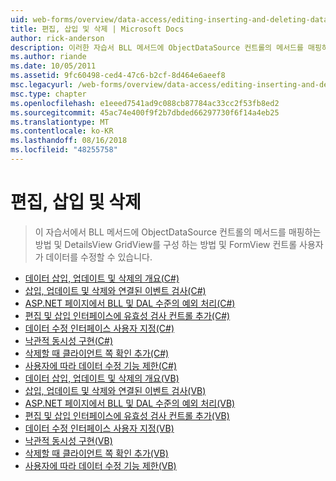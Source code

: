 ```yaml
---
uid: web-forms/overview/data-access/editing-inserting-and-deleting-data/index
title: 편집, 삽입 및 삭제 | Microsoft Docs
author: rick-anderson
description: 이러한 자습서 BLL 메서드에 ObjectDataSource 컨트롤의 메서드를 매핑하는 방법 및 GridView, DetailsView 및 FormView co를 구성 하는 방법을 표시 하는 중...
ms.author: riande
ms.date: 10/05/2011
ms.assetid: 9fc60498-ced4-47c6-b2cf-8d464e6aeef8
msc.legacyurl: /web-forms/overview/data-access/editing-inserting-and-deleting-data
msc.type: chapter
ms.openlocfilehash: e1eeed7541ad9c088cb87784ac33cc2f53fb8ed2
ms.sourcegitcommit: 45ac74e400f9f2b7dbded66297730f6f14a4eb25
ms.translationtype: MT
ms.contentlocale: ko-KR
ms.lasthandoff: 08/16/2018
ms.locfileid: "48255758"
---
```

<a name="editing-inserting-and-deleting-data"></a>편집, 삽입 및 삭제
====================
> 이 자습서에서 BLL 메서드에 ObjectDataSource 컨트롤의 메서드를 매핑하는 방법 및 DetailsView GridView를 구성 하는 방법 및 FormView 컨트롤 사용자가 데이터를 수정할 수 있습니다.


- [데이터 삽입, 업데이트 및 삭제의 개요(C#)](an-overview-of-inserting-updating-and-deleting-data-cs.md)
- [삽입, 업데이트 및 삭제와 연결된 이벤트 검사(C#)](examining-the-events-associated-with-inserting-updating-and-deleting-cs.md)
- [ASP.NET 페이지에서 BLL 및 DAL 수준의 예외 처리(C#)](handling-bll-and-dal-level-exceptions-in-an-asp-net-page-cs.md)
- [편집 및 삽입 인터페이스에 유효성 검사 컨트롤 추가(C#)](adding-validation-controls-to-the-editing-and-inserting-interfaces-cs.md)
- [데이터 수정 인터페이스 사용자 지정(C#)](customizing-the-data-modification-interface-cs.md)
- [낙관적 동시성 구현(C#)](implementing-optimistic-concurrency-cs.md)
- [삭제할 때 클라이언트 쪽 확인 추가(C#)](adding-client-side-confirmation-when-deleting-cs.md)
- [사용자에 따라 데이터 수정 기능 제한(C#)](limiting-data-modification-functionality-based-on-the-user-cs.md)
- [데이터 삽입, 업데이트 및 삭제의 개요(VB)](an-overview-of-inserting-updating-and-deleting-data-vb.md)
- [삽입, 업데이트 및 삭제와 연결된 이벤트 검사(VB)](examining-the-events-associated-with-inserting-updating-and-deleting-vb.md)
- [ASP.NET 페이지에서 BLL 및 DAL 수준의 예외 처리(VB)](handling-bll-and-dal-level-exceptions-in-an-asp-net-page-vb.md)
- [편집 및 삽입 인터페이스에 유효성 검사 컨트롤 추가(VB)](adding-validation-controls-to-the-editing-and-inserting-interfaces-vb.md)
- [데이터 수정 인터페이스 사용자 지정(VB)](customizing-the-data-modification-interface-vb.md)
- [낙관적 동시성 구현(VB)](implementing-optimistic-concurrency-vb.md)
- [삭제할 때 클라이언트 쪽 확인 추가(VB)](adding-client-side-confirmation-when-deleting-vb.md)
- [사용자에 따라 데이터 수정 기능 제한(VB)](limiting-data-modification-functionality-based-on-the-user-vb.md)
